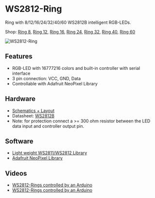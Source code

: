 # WS2812-Ring
Ring with 8/12/16/24/32/40/60 WS2812B intelligent RGB-LEDs.

Shop: 
[Ring 8](http://www.watterott.com/en/WS2812B-RGB-Ring-8), 
[Ring 12](http://www.watterott.com/en/WS2812B-RGB-Ring-12), 
[Ring 16](http://www.watterott.com/en/WS2812B-RGB-Ring-16), 
[Ring 24](http://www.watterott.com/en/WS2812B-RGB-Ring-24), 
[Ring 32](http://www.watterott.com/en/WS2812B-RGB-Ring-32), 
[Ring 40](http://www.watterott.com/en/WS2812B-RGB-Ring-40), 
[Ring 60](http://www.watterott.com/en/WS2812B-RGB-Ring-60)

![WS2812-Ring](https://raw.github.com/watterott/WS2812-Ring/master/img/ws2812-ring.jpg)


## Features
* RGB-LED with 16777216 colors and built-in controller with serial interface
* 3 pin connection: VCC, GND, Data
* Controllable with Adafruit NeoPixel Library


## Hardware
* [Schematics + Layout](https://github.com/watterott/WS2812-Ring/tree/master/pcb)
* Datasheet: [WS2812B](https://github.com/watterott/WS2812-Ring/raw/master/pcb/WS2812B.pdf)
* Note: for protection connect a >= 300 ohm resistor between the LED data input and controller output pin.


## Software
* [Light weight WS2811/WS2812 Library](https://github.com/cpldcpu/light_ws2812)
* [Adafruit NeoPixel Library](https://github.com/adafruit/Adafruit_NeoPixel)


## Videos
* [WS2812-Rings controlled by an Arduino](http://www.youtube.com/watch?v=nubyADJ7BFQ)
* [WS2812-Rings controlled by an Arduino](http://www.youtube.com/watch?v=e86KrhKNgWE)
